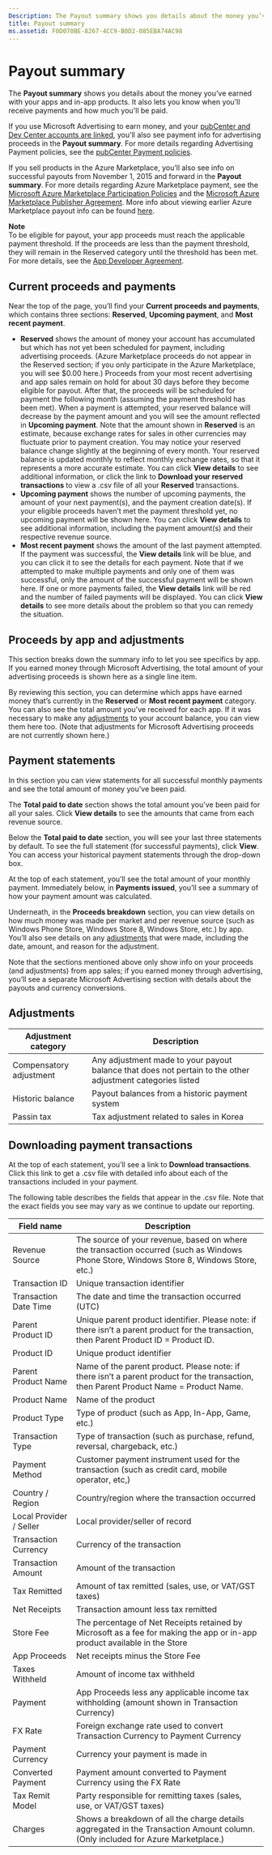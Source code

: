 ```yaml
---
Description: The Payout summary shows you details about the money you’ve earned with your apps and in-app products. It also lets you know when you’ll receive payments and how much you'll be paid.
title: Payout summary
ms.assetid: F0D070BE-8267-4CC9-B0D2-085EBA74AC98
---
```


# Payout summary


The **Payout summary** shows you details about the money you’ve earned with your apps and in-app products. It also lets you know when you’ll receive payments and how much you'll be paid.

If you use Microsoft Advertising to earn money, and your [pubCenter and Dev Center accounts are linked](pubcenter-dev-center-integration.md), you'll also see payment info for advertising proceeds in the **Payout summary**. For more details regarding Advertising Payment policies, see the [pubCenter Payment policies](http://go.microsoft.com/fwlink/p/?LinkID=624469).

If you sell products in the Azure Marketplace, you’ll also see info on successful payouts from November 1, 2015 and forward in the **Payout summary**. For more details regarding Azure Marketplace payment, see the [Microsoft Azure Marketplace Participation Policies](http://go.microsoft.com/fwlink/p/?LinkId=722436) and the [Microsoft Azure Marketplace Publisher Agreement](http://go.microsoft.com/fwlink/p/?LinkID=699560 ). More info about viewing earlier Azure Marketplace payout info can be found [here](http://go.microsoft.com/fwlink/p/?LinkID=722439).

**Note**  
To be eligible for payout, your app proceeds must reach the applicable payment threshold. If the proceeds are less than the payment threshold, they will remain in the Reserved category until the threshold has been met. For more details, see the [App Developer Agreement](https://msdn.microsoft.com/library/windows/apps/hh694058).

 

## Current proceeds and payments


Near the top of the page, you’ll find your **Current proceeds and payments**, which contains three sections: **Reserved**, **Upcoming payment**, and **Most recent payment**.

-   **Reserved** shows the amount of money your account has accumulated but which has not yet been scheduled for payment, including advertising proceeds. (Azure Marketplace proceeds do not appear in the Reserved section; if you only participate in the Azure Marketplace, you will see $0.00 here.) Proceeds from your most recent advertising and app sales remain on hold for about 30 days before they become eligible for payout. After that, the proceeds will be scheduled for payment the following month (assuming the payment threshold has been met). When a payment is attempted, your reserved balance will decrease by the payment amount and you will see the amount reflected in **Upcoming payment**. Note that the amount shown in **Reserved** is an estimate, because exchange rates for sales in other currencies may fluctuate prior to payment creation. You may notice your reserved balance change slightly at the beginning of every month. Your reserved balance is updated monthly to reflect monthly exchange rates, so that it represents a more accurate estimate. You can click **View details** to see additional information, or click the link to **Download your reserved transactions** to view a .csv file of all your **Reserved** transactions.
-   **Upcoming payment** shows the number of upcoming payments, the amount of your next payment(s), and the payment creation date(s). If your eligible proceeds haven’t met the payment threshold yet, no upcoming payment will be shown here. You can click **View details** to see additional information, including the payment amount(s) and their respective revenue source.
-   **Most recent payment** shows the amount of the last payment attempted. If the payment was successful, the **View details** link will be blue, and you can click it to see the details for each payment. Note that if we attempted to make multiple payments and only one of them was successful, only the amount of the successful payment will be shown here. If one or more payments failed, the **View details** link will be red and the number of failed payments will be displayed. You can click **View details** to see more details about the problem so that you can remedy the situation.

## Proceeds by app and adjustments


This section breaks down the summary info to let you see specifics by app. If you earned money through Microsoft Advertising, the total amount of your advertising proceeds is shown here as a single line item.

By reviewing this section, you can determine which apps have earned money that’s currently in the **Reserved** or **Most recent payment** category. You can also see the total amount you’ve received for each app. If it was necessary to make any [adjustments](#adjust) to your account balance, you can view them here too. (Note that adjustments for Microsoft Advertising proceeds are not currently shown here.)

## Payment statements


In this section you can view statements for all successful monthly payments and see the total amount of money you've been paid.

The **Total paid to date** section shows the total amount you've been paid for all your sales. Click **View details** to see the amounts that came from each revenue source.

Below the **Total paid to date** section, you will see your last three statements by default. To see the full statement (for successful payments), click **View**. You can access your historical payment statements through the drop-down box.

At the top of each statement, you’ll see the total amount of your monthly payment. Immediately below, in **Payments issued**, you’ll see a summary of how your payment amount was calculated.

Underneath, in the **Proceeds breakdown** section, you can view details on how much money was made per market and per revenue source (such as Windows Phone Store, Windows Store 8, Windows Store, etc.) by app. You’ll also see details on any [adjustments](#adjust) that were made, including the date, amount, and reason for the adjustment.

Note that the sections mentioned above only show info on your proceeds (and adjustments) from app sales; if you earned money through advertising, you’ll see a separate Microsoft Advertising section with details about the payouts and currency conversions.

## Adjustments


| Adjustment category     | Description                                                                                                |
|-------------------------|------------------------------------------------------------------------------------------------------------|
| Compensatory adjustment | Any adjustment made to your payout balance that does not pertain to the other adjustment categories listed |
| Historic balance        | Payout balances from a historic payment system                                                             |
| Passin tax              | Tax adjustment related to sales in Korea                                                                   |

 

## Downloading payment transactions


At the top of each statement, you’ll see a link to **Download transactions**. Click this link to get a .csv file with detailed info about each of the transactions included in your payment.

The following table describes the fields that appear in the .csv file. Note that the exact fields you see may vary as we continue to update our reporting.

| Field name              | Description                                                                                                                              |
|-------------------------|------------------------------------------------------------------------------------------------------------------------------------------|
| Revenue Source          | The source of your revenue, based on where the transaction occurred (such as Windows Phone Store, Windows Store 8, Windows Store, etc.)  |
| Transaction ID          | Unique transaction identifier                                                                                                            |
| Transaction Date Time   | The date and time the transaction occurred (UTC)                                                                                         |
| Parent Product ID       | Unique parent product identifier. Please note: if there isn’t a parent product for the transaction, then Parent Product ID = Product ID. |
| Product ID              | Unique product identifier                                                                                                                |
| Parent Product Name     | Name of the parent product. Please note: if there isn’t a parent product for the transaction, then Parent Product Name = Product Name.   |
| Product Name            | Name of the product                                                                                                                      |
| Product Type            | Type of product (such as App, In-App, Game, etc.)                                                                                        |
| Transaction Type        | Type of transaction (such as purchase, refund, reversal, chargeback, etc.)                                                               |
| Payment Method          | Customer payment instrument used for the transaction (such as credit card, mobile operator, etc,)                                        |
| Country / Region        | Country/region where the transaction occurred                                                                                            |
| Local Provider / Seller | Local provider/seller of record                                                                                                          |
| Transaction Currency    | Currency of the transaction                                                                                                              |
| Transaction Amount      | Amount of the transaction                                                                                                                |
| Tax Remitted            | Amount of tax remitted (sales, use, or VAT/GST taxes)                                                                                    |
| Net Receipts            | Transaction amount less tax remitted                                                                                                     |
| Store Fee               | The percentage of Net Receipts retained by Microsoft as a fee for making the app or in-app product available in the Store                |
| App Proceeds            | Net receipts minus the Store Fee                                                                                                         |
| Taxes Withheld          | Amount of income tax withheld                                                                                                            |
| Payment                 | App Proceeds less any applicable income tax withholding (amount shown in Transaction Currency)                                           |
| FX Rate                 | Foreign exchange rate used to convert Transaction Currency to Payment Currency                                                           |
| Payment Currency        | Currency your payment is made in                                                                                                         |
| Converted Payment       | Payment amount converted to Payment Currency using the FX Rate                                                                           |
| Tax Remit Model         | Party responsible for remitting taxes (sales, use, or VAT/GST taxes)                                                                     |
| Charges                 | Shows a breakdown of all the charge details aggregated in the Transaction Amount column. (Only included for Azure Marketplace.)          |

 

 

 






<!--HONumber=Mar16_HO2-->


